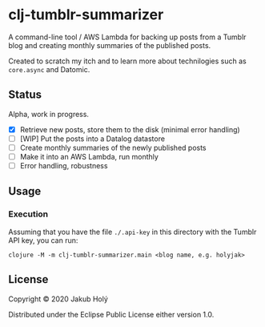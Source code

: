 # clj-tumblr-summarizer

A command-line tool / AWS Lambda for backing up posts from a Tumblr blog and creating monthly summaries of the published posts.

Created to scratch my itch and to learn more about technilogies such as `core.async` and Datomic.

## Status

Alpha, work in progress.

* [x] Retrieve new posts, store them to the disk (minimal error handling)
* [ ] [WIP] Put the posts into a Datalog datastore
* [ ] Create monthly summaries of the newly published posts
* [ ] Make it into an AWS Lambda, run monthly
* [ ] Error handling, robustness

## Usage

### Execution

Assuming that you have the file `./.api-key` in this directory with the 
Tumblr API key, you can run:

    clojure -M -m clj-tumblr-summarizer.main <blog name, e.g. holyjak>

## License

Copyright © 2020 Jakub Holý

Distributed under the Eclipse Public License either version 1.0. 
